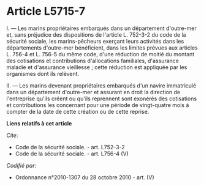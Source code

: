 # Article L5715-7

I. ― Les marins propriétaires embarqués dans un département d'outre-mer et, sans préjudice des dispositions de l'article L.
752-3-2 du code de la sécurité sociale, les marins-pêcheurs exerçant leurs activités dans les départements d'outre-mer
bénéficient, dans les limites prévues aux articles L. 756-4 et L. 756-5 du même code, d'une réduction de moitié du montant
des cotisations et contributions d'allocations familiales, d'assurance maladie et d'assurance vieillesse ; cette réduction
est appliquée par les organismes dont ils relèvent. 

II. ― Les marins devenant propriétaires embarqués d'un navire immatriculé dans un département d'outre-mer et assurant en
droit la direction de l'entreprise qu'ils créent ou qu'ils reprennent sont exonérés des cotisations et contributions les
concernant pour une période de vingt-quatre mois à compter de la date de cette création ou de cette reprise.

**Liens relatifs à cet article**

_Cite_:

  - Code de la sécurité sociale. - art. L752-3-2
  - Code de la sécurité sociale. - art. L756-4 (V)

_Codifié par_:

  - Ordonnance n°2010-1307 du 28 octobre 2010 - art. (V)
